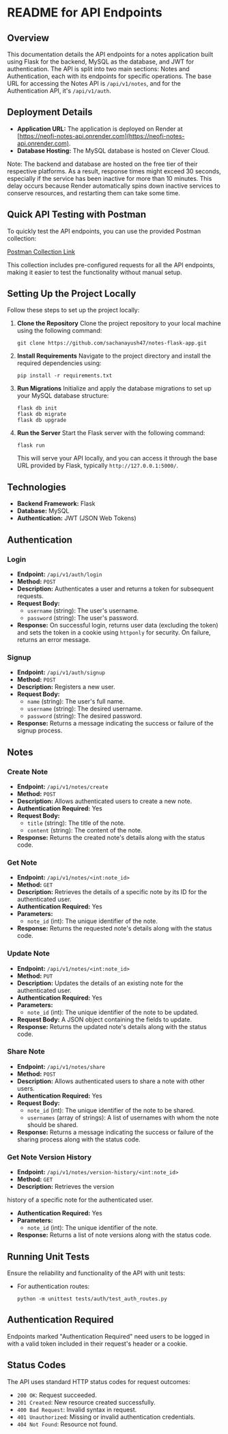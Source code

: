# README for API Endpoints

## Overview

This documentation details the API endpoints for a notes application built using Flask for the backend, MySQL as the database, and JWT for authentication. The API is split into two main sections: Notes and Authentication, each with its endpoints for specific operations. The base URL for accessing the Notes API is `/api/v1/notes`, and for the Authentication API, it's `/api/v1/auth`.

## Deployment Details

-   **Application URL:** The application is deployed on Render at [https://neofi-notes-api.onrender.com](https://neofi-notes-api.onrender.com).
-   **Database Hosting:** The MySQL database is hosted on Clever Cloud.

Note: The backend and database are hosted on the free tier of their respective platforms. As a result, response times might exceed 30 seconds, especially if the service has been inactive for more than 10 minutes. This delay occurs because Render automatically spins down inactive services to conserve resources, and restarting them can take some time.

## Quick API Testing with Postman

To quickly test the API endpoints, you can use the provided Postman collection:

[Postman Collection Link](https://www.postman.com/telecoms-participant-25788623/workspace/public/collection/17892250-d1b30929-4fdc-48b9-be11-0bd583ead23e?action=share&creator=17892250)

This collection includes pre-configured requests for all the API endpoints, making it easier to test the functionality without manual setup.

## Setting Up the Project Locally

Follow these steps to set up the project locally:

1. **Clone the Repository**
   Clone the project repository to your local machine using the following command:

    ```
    git clone https://github.com/sachanayush47/notes-flask-app.git
    ```

2. **Install Requirements**
   Navigate to the project directory and install the required dependencies using:

    ```
    pip install -r requirements.txt
    ```

3. **Run Migrations**
   Initialize and apply the database migrations to set up your MySQL database structure:

    ```
    flask db init
    flask db migrate
    flask db upgrade
    ```

4. **Run the Server**
   Start the Flask server with the following command:
    ```
    flask run
    ```
    This will serve your API locally, and you can access it through the base URL provided by Flask, typically `http://127.0.0.1:5000/`.

## Technologies

-   **Backend Framework:** Flask
-   **Database:** MySQL
-   **Authentication:** JWT (JSON Web Tokens)

## Authentication

### Login

-   **Endpoint:** `/api/v1/auth/login`
-   **Method:** `POST`
-   **Description:** Authenticates a user and returns a token for subsequent requests.
-   **Request Body:**
    -   `username` (string): The user's username.
    -   `password` (string): The user's password.
-   **Response:** On successful login, returns user data (excluding the token) and sets the token in a cookie using `httponly` for security. On failure, returns an error message.

### Signup

-   **Endpoint:** `/api/v1/auth/signup`
-   **Method:** `POST`
-   **Description:** Registers a new user.
-   **Request Body:**
    -   `name` (string): The user's full name.
    -   `username` (string): The desired username.
    -   `password` (string): The desired password.
-   **Response:** Returns a message indicating the success or failure of the signup process.

## Notes

### Create Note

-   **Endpoint:** `/api/v1/notes/create`
-   **Method:** `POST`
-   **Description:** Allows authenticated users to create a new note.
-   **Authentication Required:** Yes
-   **Request Body:**
    -   `title` (string): The title of the note.
    -   `content` (string): The content of the note.
-   **Response:** Returns the created note's details along with the status code.

### Get Note

-   **Endpoint:** `/api/v1/notes/<int:note_id>`
-   **Method:** `GET`
-   **Description:** Retrieves the details of a specific note by its ID for the authenticated user.
-   **Authentication Required:** Yes
-   **Parameters:**
    -   `note_id` (int): The unique identifier of the note.
-   **Response:** Returns the requested note's details along with the status code.

### Update Note

-   **Endpoint:** `/api/v1/notes/<int:note_id>`
-   **Method:** `PUT`
-   **Description:** Updates the details of an existing note for the authenticated user.
-   **Authentication Required:** Yes
-   **Parameters:**
    -   `note_id` (int): The unique identifier of the note to be updated.
-   **Request Body:** A JSON object containing the fields to update.
-   **Response:** Returns the updated note's details along with the status code.

### Share Note

-   **Endpoint:** `/api/v1/notes/share`
-   **Method:** `POST`
-   **Description:** Allows authenticated users to share a note with other users.
-   **Authentication Required:** Yes
-   **Request Body:**
    -   `note_id` (int): The unique identifier of the note to be shared.
    -   `usernames` (array of strings): A list of usernames with whom the note should be shared.
-   **Response:** Returns a message indicating the success or failure of the sharing process along with the status code.

### Get Note Version History

-   **Endpoint:** `/api/v1/notes/version-history/<int:note_id>`
-   **Method:** `GET`
-   **Description:** Retrieves the version

history of a specific note for the authenticated user.

-   **Authentication Required:** Yes
-   **Parameters:**
    -   `note_id` (int): The unique identifier of the note.
-   **Response:** Returns a list of note versions along with the status code.

## Running Unit Tests

Ensure the reliability and functionality of the API with unit tests:

-   For authentication routes:
    ```
    python -m unittest tests/auth/test_auth_routes.py
    ```

## Authentication Required

Endpoints marked "Authentication Required" need users to be logged in with a valid token included in their request's header or a cookie.

## Status Codes

The API uses standard HTTP status codes for request outcomes:

-   `200 OK`: Request succeeded.
-   `201 Created`: New resource created successfully.
-   `400 Bad Request`: Invalid syntax in request.
-   `401 Unauthorized`: Missing or invalid authentication credentials.
-   `404 Not Found`: Resource not found.

